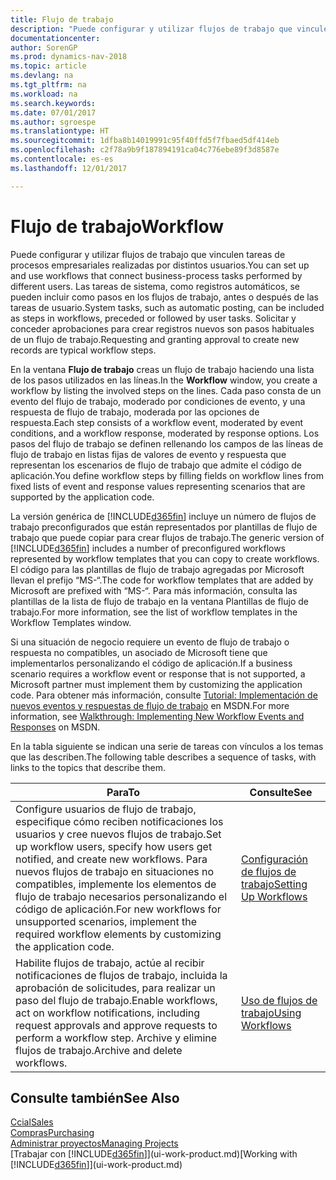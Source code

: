 ```yaml
---
title: Flujo de trabajo
description: "Puede configurar y utilizar flujos de trabajo que vinculen tareas de procesos empresariales realizadas por distintos usuarios. Las tareas de sistema, como registros automáticos, se pueden incluir como pasos en los flujos de trabajo, antes o después de las tareas de usuario. Solicitar y conceder aprobaciones para crear registros nuevos son pasos habituales de un flujo de trabajo."
documentationcenter: 
author: SorenGP
ms.prod: dynamics-nav-2018
ms.topic: article
ms.devlang: na
ms.tgt_pltfrm: na
ms.workload: na
ms.search.keywords: 
ms.date: 07/01/2017
ms.author: sgroespe
ms.translationtype: HT
ms.sourcegitcommit: 1dfba8b14019991c95f40ffd5f7fbaed5df414eb
ms.openlocfilehash: c2f78a9b9f187894191ca04c776ebe89f3d8587e
ms.contentlocale: es-es
ms.lasthandoff: 12/01/2017

---
```

# <a name="workflow"></a><span data-ttu-id="d2eae-105">Flujo de trabajo</span><span class="sxs-lookup"><span data-stu-id="d2eae-105">Workflow</span></span>
<span data-ttu-id="d2eae-106">Puede configurar y utilizar flujos de trabajo que vinculen tareas de procesos empresariales realizadas por distintos usuarios.</span><span class="sxs-lookup"><span data-stu-id="d2eae-106">You can set up and use workflows that connect business-process tasks performed by different users.</span></span> <span data-ttu-id="d2eae-107">Las tareas de sistema, como registros automáticos, se pueden incluir como pasos en los flujos de trabajo, antes o después de las tareas de usuario.</span><span class="sxs-lookup"><span data-stu-id="d2eae-107">System tasks, such as automatic posting, can be included as steps in workflows, preceded or followed by user tasks.</span></span> <span data-ttu-id="d2eae-108">Solicitar y conceder aprobaciones para crear registros nuevos son pasos habituales de un flujo de trabajo.</span><span class="sxs-lookup"><span data-stu-id="d2eae-108">Requesting and granting approval to create new records are typical workflow steps.</span></span>  

 <span data-ttu-id="d2eae-109">En la ventana **Flujo de trabajo** creas un flujo de trabajo haciendo una lista de los pasos utilizados en las líneas.</span><span class="sxs-lookup"><span data-stu-id="d2eae-109">In the **Workflow** window, you create a workflow by listing the involved steps on the lines.</span></span> <span data-ttu-id="d2eae-110">Cada paso consta de un evento del flujo de trabajo, moderado por condiciones de evento, y una respuesta de flujo de trabajo, moderada por las opciones de respuesta.</span><span class="sxs-lookup"><span data-stu-id="d2eae-110">Each step consists of a workflow event, moderated by event conditions, and a workflow response, moderated by response options.</span></span> <span data-ttu-id="d2eae-111">Los pasos del flujo de trabajo se definen rellenando los campos de las líneas de flujo de trabajo en listas fijas de valores de evento y respuesta que representan los escenarios de flujo de trabajo que admite el código de aplicación.</span><span class="sxs-lookup"><span data-stu-id="d2eae-111">You define workflow steps by filling fields on workflow lines from fixed lists of event and response values representing scenarios that are supported by the application code.</span></span>  

 <span data-ttu-id="d2eae-112">La versión genérica de [!INCLUDE[d365fin](includes/d365fin_md.md)] incluye un número de flujos de trabajo preconfigurados que están representados por plantillas de flujo de trabajo que puede copiar para crear flujos de trabajo.</span><span class="sxs-lookup"><span data-stu-id="d2eae-112">The generic version of [!INCLUDE[d365fin](includes/d365fin_md.md)] includes a number of preconfigured workflows represented by workflow templates that you can copy to create workflows.</span></span> <span data-ttu-id="d2eae-113">El código para las plantillas de flujo de trabajo agregadas por Microsoft llevan el prefijo “MS-“.</span><span class="sxs-lookup"><span data-stu-id="d2eae-113">The code for workflow templates that are added by Microsoft are prefixed with “MS-“.</span></span> <span data-ttu-id="d2eae-114">Para más información, consulta las plantillas de la lista de flujo de trabajo en la ventana Plantillas de flujo de trabajo.</span><span class="sxs-lookup"><span data-stu-id="d2eae-114">For more information, see the list of workflow templates in the Workflow Templates window.</span></span>  

 <span data-ttu-id="d2eae-115">Si una situación de negocio requiere un evento de flujo de trabajo o respuesta no compatibles, un asociado de Microsoft tiene que implementarlos personalizando el código de aplicación.</span><span class="sxs-lookup"><span data-stu-id="d2eae-115">If a business scenario requires a workflow event or response that is not supported, a Microsoft partner must implement them by customizing the application code.</span></span> <span data-ttu-id="d2eae-116">Para obtener más información, consulte [Tutorial: Implementación de nuevos eventos y respuestas de flujo de trabajo](https://msdn.microsoft.com/en-us/library/mt574349.aspx) en MSDN.</span><span class="sxs-lookup"><span data-stu-id="d2eae-116">For more information, see [Walkthrough: Implementing New Workflow Events and Responses](https://msdn.microsoft.com/en-us/library/mt574349.aspx) on MSDN.</span></span>  

 <span data-ttu-id="d2eae-117">En la tabla siguiente se indican una serie de tareas con vínculos a los temas que las describen.</span><span class="sxs-lookup"><span data-stu-id="d2eae-117">The following table describes a sequence of tasks, with links to the topics that describe them.</span></span>  

|<span data-ttu-id="d2eae-118">**Para**</span><span class="sxs-lookup"><span data-stu-id="d2eae-118">**To**</span></span>|<span data-ttu-id="d2eae-119">**Consulte**</span><span class="sxs-lookup"><span data-stu-id="d2eae-119">**See**</span></span>|  
|------------|-------------|  
|<span data-ttu-id="d2eae-120">Configure usuarios de flujo de trabajo, especifique cómo reciben notificaciones los usuarios y cree nuevos flujos de trabajo.</span><span class="sxs-lookup"><span data-stu-id="d2eae-120">Set up workflow users, specify how users get notified, and create new workflows.</span></span> <span data-ttu-id="d2eae-121">Para nuevos flujos de trabajo en situaciones no compatibles, implemente los elementos de flujo de trabajo necesarios personalizando el código de aplicación.</span><span class="sxs-lookup"><span data-stu-id="d2eae-121">For new workflows for unsupported scenarios, implement the required workflow elements by customizing the application code.</span></span>|[<span data-ttu-id="d2eae-122">Configuración de flujos de trabajo</span><span class="sxs-lookup"><span data-stu-id="d2eae-122">Setting Up Workflows</span></span>](across-set-up-workflows.md)|  
|<span data-ttu-id="d2eae-123">Habilite flujos de trabajo, actúe al recibir notificaciones de flujos de trabajo, incluida la aprobación de solicitudes, para realizar un paso del flujo de trabajo.</span><span class="sxs-lookup"><span data-stu-id="d2eae-123">Enable workflows, act on workflow notifications, including request approvals and approve requests to perform a workflow step.</span></span> <span data-ttu-id="d2eae-124">Archive y elimine flujos de trabajo.</span><span class="sxs-lookup"><span data-stu-id="d2eae-124">Archive and delete workflows.</span></span>|[<span data-ttu-id="d2eae-125">Uso de flujos de trabajo</span><span class="sxs-lookup"><span data-stu-id="d2eae-125">Using Workflows</span></span>](across-use-workflows.md)|  

## <a name="see-also"></a><span data-ttu-id="d2eae-126">Consulte también</span><span class="sxs-lookup"><span data-stu-id="d2eae-126">See Also</span></span>  
[<span data-ttu-id="d2eae-127">Ccial</span><span class="sxs-lookup"><span data-stu-id="d2eae-127">Sales</span></span>](sales-manage-sales.md)  
[<span data-ttu-id="d2eae-128">Compras</span><span class="sxs-lookup"><span data-stu-id="d2eae-128">Purchasing</span></span>](purchasing-manage-purchasing.md)  
[<span data-ttu-id="d2eae-129">Administrar proyectos</span><span class="sxs-lookup"><span data-stu-id="d2eae-129">Managing Projects</span></span>](projects-manage-projects.md)  
<span data-ttu-id="d2eae-130">[Trabajar con [!INCLUDE[d365fin](includes/d365fin_md.md)]](ui-work-product.md)</span><span class="sxs-lookup"><span data-stu-id="d2eae-130">[Working with [!INCLUDE[d365fin](includes/d365fin_md.md)]](ui-work-product.md)</span></span>

